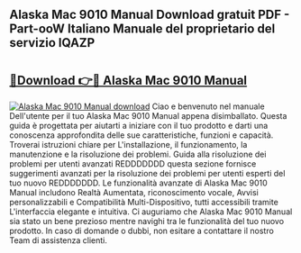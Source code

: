## Alaska Mac 9010 Manual Download gratuit PDF - Part-ooW Italiano Manuale del proprietario del servizio lQAZP

# <h2><a href="http://df9y7q9.blite.top/?on=Alaska+Mac+9010+Manual">🔗Download 👉🔴 Alaska Mac 9010 Manual</a></h2>

[![Alaska Mac 9010 Manual download](https://i.imgur.com/lujVjoI.png)](http://df9y7q9.blite.top/?on=Alaska+Mac+9010+Manual)
Ciao e benvenuto nel manuale Dell'utente per il tuo Alaska Mac 9010 Manual appena disimballato. Questa guida è progettata per aiutarti a iniziare con il tuo prodotto e darti una conoscenza approfondita delle sue caratteristiche, funzioni e capacità. Troverai istruzioni chiare per L'installazione, il funzionamento, la manutenzione e la risoluzione dei problemi. Guida alla risoluzione dei problemi per utenti avanzati REDDDDDDD questa sezione fornisce suggerimenti avanzati per la risoluzione dei problemi per utenti esperti del tuo nuovo REDDDDDDD. Le funzionalità avanzate di Alaska Mac 9010 Manual includono Realtà Aumentata, riconoscimento vocale, Avvisi personalizzabili e Compatibilità Multi-Dispositivo, tutti accessibili tramite L'interfaccia elegante e intuitiva. Ci auguriamo che Alaska Mac 9010 Manual sia stato un bene prezioso mentre navighi tra le funzionalità del tuo nuovo prodotto. In caso di domande o dubbi, non esitare a contattare il nostro Team di assistenza clienti.
